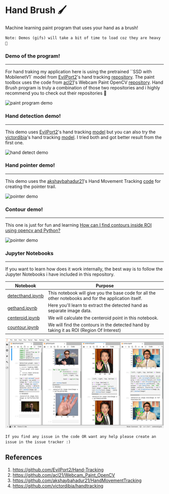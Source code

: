# Hand Brush 🖌️
Machine learning paint program that uses your hand as a brush!

<break>

`Note: Demos (gifs) will take a bit of time to load coz they are heavy 🧸`

<brek>


###  Demo of the program!
---
For hand traking my application here is using the pretrained ``SSD with MobilenetV1` model from [EvilPort2](https://github.com/EvilPort2)'s
hand tracking [repository](https://github.com/EvilPort2/Hand-Tracking). The paint toolbox uses the code from [acl21](https://github.com/acl21)'s Webcam Paint OpenCV [repository](https://github.com/acl21/Webcam_Paint_OpenCV). Hand Brush program is truly a combination of those two repositories and i highly recommend you to check out their repositories 🦔

<break>

![paint program demo][paint]

<break>


### Hand detection demo!
---

This demo uses [EvilPort2](https://github.com/EvilPort2)'s
hand tracking [model](https://github.com/EvilPort2/Hand-Tracking) but you can also try the [victordibia](https://github.com/victordibia)'s hand tracking [model](https://github.com/victordibia/handtracking). I tried both and got better result from the first one.

<break>

![hand detect demo][detect]

<break>


### Hand pointer demo!
---
This demo uses the [akshaybahadur21](https://github.com/akshaybahadur21)'s Hand Movement Tracking [code](https://github.com/akshaybahadur21/HandMovementTracking) for creating the pointer trail.

<break>

![pointer demo][pointer]

<break>

### Contour demo!
---
This one is just for fun and learning [How can I find contours inside ROI using opencv and Python?](https://stackoverflow.com/questions/42004652/how-can-i-find-contours-inside-roi-using-opencv-and-python)

<break>

![pointer demo][contour]

<break>

### Jupyter Notebooks
---
If you want to learn how does it work internally, the best way is to follow the Jupyter Notebooks i have included in this repository.

| Notebook | Purpose
| --- | --- |
|[detecthand.ipynb](./detecthand.ipynb)| This notebook will give you the base code for all the other notebooks and for the application itself.|
| [gethand.ipynb](./gethand.ipynb)| Here you'll learn to extract the detected hand as separate image data.|
|[centeroid.ipynb](./centeroid.ipynb)| We will calculate the centeroid point in this notebook.|
|[countour.ipynb](./contour.ipynb)| We will find the contours in the detected hand by taking it as ROI (Region Of Interest)|

![Jupyter Notebooks][notebooks]



<break>

`If you find any issue in the code OR want any help please create an issue in the issue tracker :)`

<break>

## References
1. https://github.com/EvilPort2/Hand-Tracking
2. https://github.com/acl21/Webcam_Paint_OpenCV
3. https://github.com/akshaybahadur21/HandMovementTracking
4. https://github.com/victordibia/handtracking




[detect]: ./assets/detect.gif "hand detect demo"
[paint]: ./assets/paint.gif "paint program demo"
[contour]: ./assets/contour.gif "contour demo"
[pointer]: ./assets/pointer.gif "pointer demo"
[notebooks]: ./assets/notebooks.png "contour demo"
